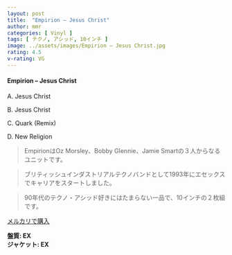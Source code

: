 ```yaml
---
layout: post
title:  "Empirion – Jesus Christ"
author: mmr
categories: [ Vinyl ]
tags: [ テクノ, アシッド, 10インチ ]
image: ../assets/images/Empirion – Jesus Christ.jpg
rating: 4.5
v-rating: VG
---
```


#### Empirion – Jesus Christ


A. Jesus Christ


B. Jesus Christ


C. Quark (Remix)


D. New Religion


> EmpirionはOz Morsley、Bobby Glennie、Jamie Smartの３人からなるユニットです。

> ブリティッシュインダストリアルテクノバンドとして1993年にエセックスでキャリアをスタートしました。

> 90年代のテクノ・アシッド好きにはたまらない一品で、10インチの２枚組です。


[メルカリで購入](https://jp.mercari.com/item/m51146991051)


<div class="mt-4 mb-4 d-flex align-items-center">
<strong class="mr-1">盤質: EX</strong>
</div>
<div class="mt-4 mb-4 d-flex align-items-center">
<strong class="mr-1">ジャケット: EX</strong>
</div>